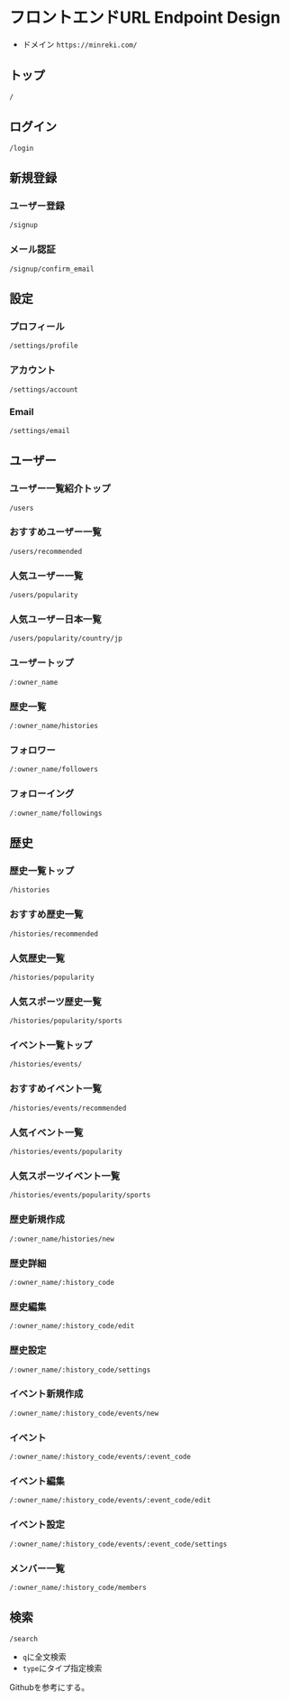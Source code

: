 # フロントエンドURL Endpoint Design
* ドメイン
  `https://minreki.com/`

## トップ
`/`

## ログイン
`/login`

## 新規登録
### ユーザー登録
`/signup`
### メール認証
`/signup/confirm_email`

## 設定
### プロフィール
`/settings/profile`
### アカウント
`/settings/account`
### Email
`/settings/email`

## ユーザー
### ユーザー一覧紹介トップ
`/users`
### おすすめユーザー一覧
`/users/recommended`
### 人気ユーザー一覧
`/users/popularity`
### 人気ユーザー日本一覧
`/users/popularity/country/jp`

### ユーザートップ
`/:owner_name`
### 歴史一覧
`/:owner_name/histories`
### フォロワー
`/:owner_name/followers`
### フォローイング
`/:owner_name/followings`

## 歴史
### 歴史一覧トップ
`/histories`
### おすすめ歴史一覧
`/histories/recommended`
### 人気歴史一覧
`/histories/popularity`
### 人気スポーツ歴史一覧
`/histories/popularity/sports`
### イベント一覧トップ
`/histories/events/`
### おすすめイベント一覧
`/histories/events/recommended`
### 人気イベント一覧
`/histories/events/popularity`
### 人気スポーツイベント一覧
`/histories/events/popularity/sports`

### 歴史新規作成
`/:owner_name/histories/new`
### 歴史詳細
`/:owner_name/:history_code`
### 歴史編集
`/:owner_name/:history_code/edit`
### 歴史設定
`/:owner_name/:history_code/settings`
### イベント新規作成
`/:owner_name/:history_code/events/new`
### イベント
`/:owner_name/:history_code/events/:event_code`
### イベント編集
`/:owner_name/:history_code/events/:event_code/edit`
### イベント設定
`/:owner_name/:history_code/events/:event_code/settings`
### メンバー一覧
`/:owner_name/:history_code/members`

## 検索
`/search`
  * `q`に全文検索
  * `type`にタイプ指定検索

Githubを参考にする。
